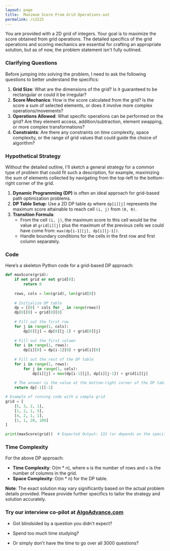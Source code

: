 ```yaml
---
layout: page
title:  Maximum Score From Grid Operations-out
permalink: /s3225
---
```

You are provided with a 2D grid of integers. Your goal is to maximize the score obtained from grid operations. The detailed specifics of the grid operations and scoring mechanics are essential for crafting an appropriate solution, but as of now, the problem statement isn't fully outlined.

### Clarifying Questions
Before jumping into solving the problem, I need to ask the following questions to better understand the specifics:

1. **Grid Size**: What are the dimensions of the grid? Is it guaranteed to be rectangular or could it be irregular?
2. **Score Mechanics**: How is the score calculated from the grid? Is the score a sum of selected elements, or does it involve more complex operations/movements?
3. **Operations Allowed**: What specific operations can be performed on the grid? Are they element access, addition/subtraction, element swapping, or more complex transformations?
4. **Constraints**: Are there any constraints on time complexity, space complexity, or the range of grid values that could guide the choice of algorithm?

### Hypothetical Strategy
Without the detailed outline, I'll sketch a general strategy for a common type of problem that could fit such a description, for example, maximizing the sum of elements collected by navigating from the top-left to the bottom-right corner of the grid.

1. **Dynamic Programming (DP)** is often an ideal approach for grid-based path optimization problems.
2. **DP Table Setup**: Use a 2D DP table `dp` where `dp[i][j]` represents the maximum score attainable to reach cell `(i, j)` from `(0, 0)`.
3. **Transition Formula**:
   - From the cell `(i, j)`, the maximum score to this cell would be the value at `grid[i][j]` plus the maximum of the previous cells we could have come from: `max(dp[i-1][j], dp[i][j-1])`.
   - Handle boundary conditions for the cells in the first row and first column separately.

### Code
Here’s a skeleton Python code for a grid-based DP approach:

```python
def maxScore(grid):
    if not grid or not grid[0]:
        return 0
    
    rows, cols = len(grid), len(grid[0])
    
    # Initialize DP table
    dp = [[0] * cols for _ in range(rows)]
    dp[0][0] = grid[0][0]
    
    # Fill out the first row
    for j in range(1, cols):
        dp[0][j] = dp[0][j-1] + grid[0][j]
    
    # Fill out the first column
    for i in range(1, rows):
        dp[i][0] = dp[i-1][0] + grid[i][0]
    
    # Fill out the rest of the DP table
    for i in range(1, rows):
        for j in range(1, cols):
            dp[i][j] = max(dp[i-1][j], dp[i][j-1]) + grid[i][j]
    
    # The answer is the value at the bottom-right corner of the DP table
    return dp[-1][-1]

# Example of running code with a sample grid
grid = [
    [5, 3, 2, 1],
    [1, 2, 1, 5],
    [4, 2, 1, 1],
    [1, 1, 20, 100]
]

print(maxScore(grid))  # Expected Output: 132 (or depends on the specific scoring mechanics)
```

### Time Complexity
For the above DP approach:
- **Time Complexity**: O(m * n), where `m` is the number of rows and `n` is the number of columns in the grid.
- **Space Complexity**: O(m * n) for the DP table.

**Note**: The exact solution may vary significantly based on the actual problem details provided. Please provide further specifics to tailor the strategy and solution accurately.


### Try our interview co-pilot at [AlgoAdvance.com](https://algoAdvance.com)

- Got blindsided by a question you didn't expect?

- Spend too much time studying?

- Or simply don't have the time to go over all 3000 questions?

